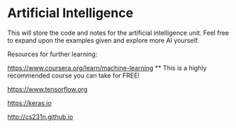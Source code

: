 # Artificial Intelligence
This will store the code and notes for the artificial intelligence unit. Feel free to expand upon the examples given and explore more AI yourself.

Resources for further learning:

https://www.coursera.org/learn/machine-learning ** This is a highly recommended course you can take for FREE!

https://www.tensorflow.org

https://keras.io

http://cs231n.github.io

